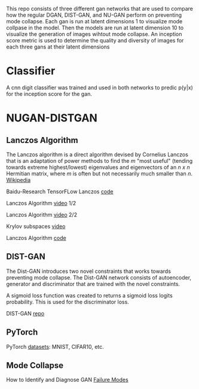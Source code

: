 This repo consists of three different gan networks that are used to compare how the regular DGAN, DIST-GAN, and NU-GAN perform on preventing mode collapse. Each gan is run at latent dimensions 1 to visualize mode collpase in the model. Then the models are run at latent dimension 10 to visualize the generation of images wihtout mode collapse. An inception score metric is used to determine the quality and diversity of images for each three gans at their latent dimensions

# Classifier

A cnn digit classifier was trained and used in both networks to predic p(y|x) for the inception score for the gan. 


# NUGAN-DISTGAN

## Lanczos Algorithm

The Lanczos algorithm is a direct algorithm devised by Cornelius Lanczos that is an adaptation of power methods to find the *m* "most useful" (tending towards extreme highest/lowest) eigenvalues and eigenvectors of an *n x n* Hermitian matrix, where *m* is often but not necessarily much smaller than *n*. [Wikipedia](https://en.wikipedia.org/wiki/Lanczos_algorithm)

Baidu-Research TensorFLow Lanczos [code](https://github.com/baidu-research/tensorflow-allreduce/blob/master/tensorflow/contrib/solvers/python/ops/lanczos.py)

Lanczos Algorithm [video](https://www.youtube.com/watch?v=0t7WJybTmFg) 1/2

Lanczos Algorithm [video](https://www.youtube.com/watch?v=WO8w5zq1Sfo) 2/2

Krylov subspaces [video](https://www.youtube.com/watch?v=ji__O4deIZo)

Lanczos Algorithm [code](https://github.com/cc-hpc-itwm/GradVis/blob/master/toolbox/hessian_functions.py)

## DIST-GAN

The Dist-GAN introduces two novel constraints that works towards preventing mode collapse. The Dist-GAN network consists of autoencoder, generator and discriminator that are trained with the novel constraints. 

A sigmoid loss function was created to returns a sigmoid loss logits probability. This is used for the discriminator loss. 

DIST-GAN [repo](https://github.com/tntrung/gan/blob/master/distgan_image/distgan_mnist.py)

## PyTorch

PyTorch [datasets](https://pytorch.org/vision/stable/datasets.html): MNIST, CIFAR10, etc.



## Mode Collapse

How to Identify and Diagnose GAN [Failure Modes](https://machinelearningmastery.com/practical-guide-to-gan-failure-modes/)
